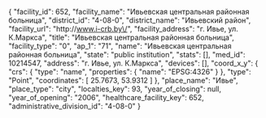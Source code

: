{
    "facility_id": 652,
    "facility_name": "Ивьевская центральная районная больница",
    "district_id": "4-08-0",
    "district_name": "Ивьевский район",
    "facility_url": "http:\/\/www.i-crb.by\/",
    "facility_address": "г. Ивье, ул. К.Маркса",
    "title": "Ивьевская центральная районная больница",
    "facility_type": "0",
    "ap_1": "71",
    "name": "Ивьевская центральная районная больница",
    "state": "public institution",
    "stats": [],
    "med_id": 10214547,
    "address": "г. Ивье, ул. К.Маркса",
    "devices": [],
    "coord_x_y": {
        "crs": {
            "type": "name",
            "properties": {
                "name": "EPSG:4326"
            }
        },
        "type": "Point",
        "coordinates": [
            25.7673,
            53.9312
        ]
    },
    "place_name": "Ивье",
    "place_type": "city",
    "localties_key": 93,
    "year_of_closing": null,
    "year_of_opening": "2006",
    "healthcare_facility_key": 652,
    "administrative_division_id": "4-08-0"
}